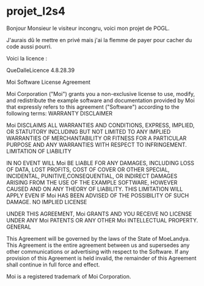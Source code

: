 # projet_l2s4

Bonjour Monsieur le visiteur incongru, voici mon projet de POGL.

J'aurais dû le mettre en privé mais j'ai la flemme de payer pour cacher du code aussi pourri.

Voici la licence :

QueDalleLicence 4.8.28.39

Moi Software License Agreement

Moi Corporation ("Moi") grants you a non-exclusive license to use, modify, and redistribute the example software and documentation provided by Moi that expressly refers to this agreement ("Software") according to the following terms:
WARRANTY DISCLAIMER

Moi DISCLAIMS ALL WARRANTIES AND CONDITIONS, EXPRESS, IMPLIED, OR STATUTORY INCLUDING BUT NOT LIMITED TO ANY IMPLIED WARRANTIES OF MERCHANTABILITY OR FITNESS FOR A PARTICULAR PURPOSE AND ANY WARRANTIES WITH RESPECT TO INFRINGEMENT.
LIMITATION OF LIABILITY

IN NO EVENT WILL Moi BE LIABLE FOR ANY DAMAGES, INCLUDING LOSS OF DATA, LOST PROFITS, COST OF COVER OR OTHER SPECIAL, INCIDENTAL, PUNITIVE,CONSEQUENTIAL, OR INDIRECT DAMAGES ARISING FROM THE USE OF THE EXAMPLE SOFTWARE, HOWEVER CAUSED AND ON ANY THEORY OF LIABILITY. THIS LIMITATION WILL APPLY EVEN IF Moi HAS BEEN ADVISED OF THE POSSIBILITY OF SUCH DAMAGE.
NO IMPLIED LICENSE

UNDER THIS AGREEMENT, Moi GRANTS AND YOU RECEIVE NO LICENSE UNDER ANY Moi PATENTS OR ANY OTHER Moi INTELLECTUAL PROPERTY.
GENERAL

This Agreement will be governed by the laws of the State of MoeLandya. This Agreement is the entire agreement between us and supersedes any other communications or advertising with respect to the Software. If any provision of this Agreement is held invalid, the remainder of this Agreement shall continue in full force and effect.

Moi is a registered trademark of Moi Corporation.
